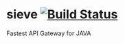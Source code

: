 # sieve [![Build Status](https://travis-ci.org/pardhasm/sieve.svg?branch=master)](https://travis-ci.org/pardhasm/sieve)
Fastest API Gateway for JAVA
